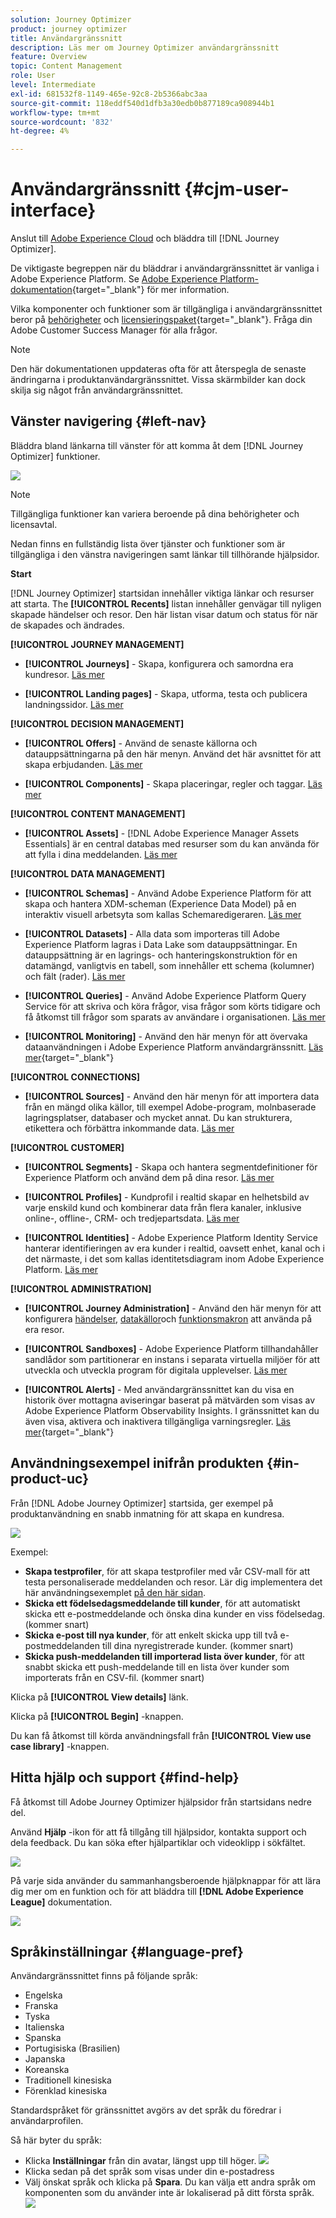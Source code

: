 ```yaml
---
solution: Journey Optimizer
product: journey optimizer
title: Användargränssnitt
description: Läs mer om Journey Optimizer användargränssnitt
feature: Overview
topic: Content Management
role: User
level: Intermediate
exl-id: 681532f8-1149-465e-92c8-2b5366abc3aa
source-git-commit: 118eddf540d1dfb3a30edb0b877189ca908944b1
workflow-type: tm+mt
source-wordcount: '832'
ht-degree: 4%

---
```


# Användargränssnitt {#cjm-user-interface}

Anslut till [Adobe Experience Cloud](https://experience.adobe.com) och bläddra till [!DNL Journey Optimizer].

De viktigaste begreppen när du bläddrar i användargränssnittet är vanliga i Adobe Experience Platform. Se [Adobe Experience Platform-dokumentation](https://experienceleague.adobe.com/docs/experience-platform/landing/platform-ui/ui-guide.html#adobe-experience-platform-ui-guide){target="_blank"} för mer information.

Vilka komponenter och funktioner som är tillgängliga i användargränssnittet beror på [behörigheter](../administration/permissions.md) och [licensieringspaket](https://helpx.adobe.com/legal/product-descriptions/adobe-journey-optimizer.html){target="_blank"}. Fråga din Adobe Customer Success Manager för alla frågor.

>[!NOTE]
>
>Den här dokumentationen uppdateras ofta för att återspegla de senaste ändringarna i produktanvändargränssnittet. Vissa skärmbilder kan dock skilja sig något från användargränssnittet.

## Vänster navigering {#left-nav}

Bläddra bland länkarna till vänster för att komma åt dem [!DNL Journey Optimizer] funktioner.

![](assets/ajo-home.png)

>[!NOTE]
>
>Tillgängliga funktioner kan variera beroende på dina behörigheter och licensavtal.

Nedan finns en fullständig lista över tjänster och funktioner som är tillgängliga i den vänstra navigeringen samt länkar till tillhörande hjälpsidor.

**Start**

[!DNL Journey Optimizer] startsidan innehåller viktiga länkar och resurser att starta. The **[!UICONTROL Recents]** listan innehåller genvägar till nyligen skapade händelser och resor. Den här listan visar datum och status för när de skapades och ändrades.

**[!UICONTROL JOURNEY MANAGEMENT]**

* **[!UICONTROL Journeys]** - Skapa, konfigurera och samordna era kundresor. [Läs mer](../building-journeys/journey-gs.md#jo-build)

* **[!UICONTROL Landing pages]** - Skapa, utforma, testa och publicera landningssidor. [Läs mer](../landing-pages/get-started-lp.md)

**[!UICONTROL DECISION MANAGEMENT]**

* **[!UICONTROL Offers]** - Använd de senaste källorna och datauppsättningarna på den här menyn. Använd det här avsnittet för att skapa erbjudanden. [Läs mer](../offers/offer-library/creating-personalized-offers.md)

* **[!UICONTROL Components]** - Skapa placeringar, regler och taggar. [Läs mer](../offers/offer-library/key-steps.md)

**[!UICONTROL CONTENT MANAGEMENT]**

* **[!UICONTROL Assets]** - [!DNL Adobe Experience Manager Assets Essentials] är en central databas med resurser som du kan använda för att fylla i dina meddelanden. [Läs mer](../email/assets-essentials.md)

**[!UICONTROL DATA MANAGEMENT]**

* **[!UICONTROL Schemas]** - Använd Adobe Experience Platform för att skapa och hantera XDM-scheman (Experience Data Model) på en interaktiv visuell arbetsyta som kallas Schemaredigeraren. [Läs mer](../data/get-started-schemas.md)

* **[!UICONTROL Datasets]** - Alla data som importeras till Adobe Experience Platform lagras i Data Lake som datauppsättningar. En datauppsättning är en lagrings- och hanteringskonstruktion för en datamängd, vanligtvis en tabell, som innehåller ett schema (kolumner) och fält (rader). [Läs mer](../data/get-started-datasets.md)

* **[!UICONTROL Queries]** - Använd Adobe Experience Platform Query Service för att skriva och köra frågor, visa frågor som körts tidigare och få åtkomst till frågor som sparats av användare i organisationen. [Läs mer](../data/get-started-queries.md)

* **[!UICONTROL Monitoring]** - Använd den här menyn för att övervaka dataanvändningen i Adobe Experience Platform användargränssnitt. [Läs mer](https://experienceleague.adobe.com/docs/experience-platform/ingestion/quality/monitor-data-ingestion.html){target="_blank"}

**[!UICONTROL CONNECTIONS]**

* **[!UICONTROL Sources]** - Använd den här menyn för att importera data från en mängd olika källor, till exempel Adobe-program, molnbaserade lagringsplatser, databaser och mycket annat. Du kan strukturera, etikettera och förbättra inkommande data. [Läs mer](get-started-sources.md)

**[!UICONTROL CUSTOMER]**

* **[!UICONTROL Segments]** - Skapa och hantera segmentdefinitioner för Experience Platform och använd dem på dina resor. [Läs mer](../segment/about-segments.md)

* **[!UICONTROL Profiles]** - Kundprofil i realtid skapar en helhetsbild av varje enskild kund och kombinerar data från flera kanaler, inklusive online-, offline-, CRM- och tredjepartsdata. [Läs mer](../segment/get-started-profiles.md)

* **[!UICONTROL Identities]** - Adobe Experience Platform Identity Service hanterar identifieringen av era kunder i realtid, oavsett enhet, kanal och i det närmaste, i det som kallas identitetsdiagram inom Adobe Experience Platform. [Läs mer](../segment/get-started-identity.md)

**[!UICONTROL ADMINISTRATION]**

* **[!UICONTROL Journey Administration]** - Använd den här menyn för att konfigurera [händelser](../event/about-events.md), [datakällor](../datasource/about-data-sources.md)och [funktionsmakron](../action/action.md) att använda på era resor.

* **[!UICONTROL Sandboxes]** - Adobe Experience Platform tillhandahåller sandlådor som partitionerar en instans i separata virtuella miljöer för att utveckla och utveckla program för digitala upplevelser. [Läs mer](../administration/sandboxes.md)

* **[!UICONTROL Alerts]** - Med användargränssnittet kan du visa en historik över mottagna aviseringar baserat på mätvärden som visas av Adobe Experience Platform Observability Insights. I gränssnittet kan du även visa, aktivera och inaktivera tillgängliga varningsregler. [Läs mer](https://experienceleague.adobe.com/docs/experience-platform/observability/alerts/overview.html){target="_blank"}

## Användningsexempel inifrån produkten {#in-product-uc}

Från [!DNL Adobe Journey Optimizer] startsida, ger exempel på produktanvändning en snabb inmatning för att skapa en kundresa.

![](assets/use-cases-home.png)

Exempel:

* **Skapa testprofiler**, för att skapa testprofiler med vår CSV-mall för att testa personaliserade meddelanden och resor. Lär dig implementera det här användningsexemplet [på den här sidan](../segment/creating-test-profiles.md#use-case-1).
* **Skicka ett födelsedagsmeddelande till kunder**, för att automatiskt skicka ett e-postmeddelande och önska dina kunder en viss födelsedag. (kommer snart)
* **Skicka e-post till nya kunder**, för att enkelt skicka upp till två e-postmeddelanden till dina nyregistrerade kunder. (kommer snart)
* **Skicka push-meddelanden till importerad lista över kunder**, för att snabbt skicka ett push-meddelande till en lista över kunder som importerats från en CSV-fil. (kommer snart)

Klicka på **[!UICONTROL View details]** länk.

Klicka på **[!UICONTROL Begin]** -knappen.

Du kan få åtkomst till körda användningsfall från **[!UICONTROL View use case library]** -knappen.

## Hitta hjälp och support {#find-help}

Få åtkomst till Adobe Journey Optimizer hjälpsidor från startsidans nedre del.

Använd **Hjälp** -ikon för att få tillgång till hjälpsidor, kontakta support och dela feedback. Du kan söka efter hjälpartiklar och videoklipp i sökfältet.

![](assets/ajo-help.png)

På varje sida använder du sammanhangsberoende hjälpknappar för att lära dig mer om en funktion och för att bläddra till **[!DNL Adobe Experience League]** dokumentation.

![](assets/do-not-localize/Context-help.gif)

## Språkinställningar {#language-pref}

Användargränssnittet finns på följande språk:

* Engelska
* Franska
* Tyska
* Italienska
* Spanska
* Portugisiska (Brasilien)
* Japanska
* Koreanska
* Traditionell kinesiska
* Förenklad kinesiska

Standardspråket för gränssnittet avgörs av det språk du föredrar i användarprofilen.

Så här byter du språk:

* Klicka **Inställningar** från din avatar, längst upp till höger.
   ![](assets/preferences.png)
* Klicka sedan på det språk som visas under din e-postadress
* Välj önskat språk och klicka på **Spara**. Du kan välja ett andra språk om komponenten som du använder inte är lokaliserad på ditt första språk.
   ![](assets/select-language.png)
